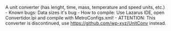A unit converter (has lenght, time, mass, temperature and speed units, etc.) - 
Known bugs: Data sizes it's bug - 
How to compile: Use Lazarus IDE, open Convertidor.lpi and compile with MetroConfigs.xml! - 
ATTENTION: This converter is discontinued, use https://github.com/wp-xyz/UnitConv instead.
